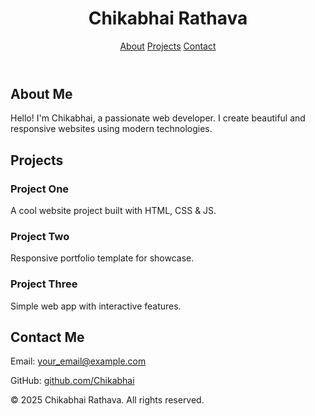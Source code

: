 <!DOCTYPE html>
<html lang="en">
<head>
  <meta charset="UTF-8">
  <meta name="viewport" content="width=device-width, initial-scale=1.0">
  <title>Chikabhai Rathava | Portfolio</title>
  <link rel="stylesheet" href="style.css">
  <link href="https://fonts.googleapis.com/css2?family=Roboto:wght@400;700&display=swap" rel="stylesheet">
</head>
<body>
  <header>
    <div class="container">
      <h1>Chikabhai Rathava</h1>
      <nav>
        <a href="#about">About</a>
        <a href="#projects">Projects</a>
        <a href="#contact">Contact</a>
      </nav>
    </div>
  </header>

  <section id="about" class="container">
    <h2>About Me</h2>
    <p>Hello! I'm Chikabhai, a passionate web developer. I create beautiful and responsive websites using modern technologies.</p>
  </section>

  <section id="projects" class="container">
    <h2>Projects</h2>
    <div class="projects-grid">
      <div class="project-card">
        <h3>Project One</h3>
        <p>A cool website project built with HTML, CSS & JS.</p>
      </div>
      <div class="project-card">
        <h3>Project Two</h3>
        <p>Responsive portfolio template for showcase.</p>
      </div>
      <div class="project-card">
        <h3>Project Three</h3>
        <p>Simple web app with interactive features.</p>
      </div>
    </div>
  </section>

  <section id="contact" class="container">
    <h2>Contact Me</h2>
    <p>Email: <a href="mailto:your_email@example.com">your_email@example.com</a></p>
    <p>GitHub: <a href="https://github.com/Chikabhai" target="_blank">github.com/Chikabhai</a></p>
  </section>

  <footer>
    <p>© 2025 Chikabhai Rathava. All rights reserved.</p>
  </footer>
</body>
</html>
